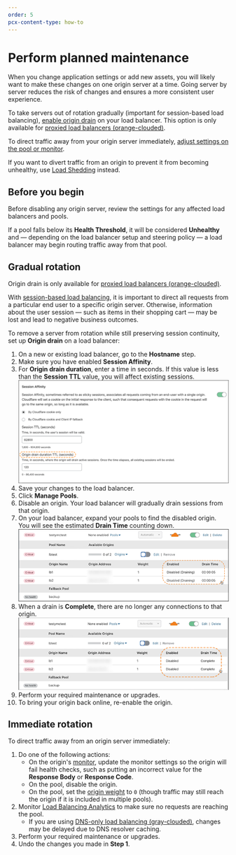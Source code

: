 ```yaml
---
order: 5
pcx-content-type: how-to
---
```


# Perform planned maintenance

When you change application settings or add new assets, you will likely want to make these changes on one origin server at a time. Going server by server reduces the risk of changes and ensures a more consistent user experience.

To take servers out of rotation gradually (important for session-based load balancing), [enable origin drain](#gradual-rotation) on your load balancer. This option is only available for [proxied load balancers (orange-clouded)](/understand-basics/proxy-modes).

To direct traffic away from your origin server immediately, [adjust settings on the pool or monitor](#immediate-rotation).

<Aside type="note">

If you want to divert traffic from an origin to prevent it from becoming unhealthy, use [Load Shedding](/additional-options/load-shedding) instead.

</Aside>

## Before you begin

Before disabling any origin server, review the settings for any affected load balancers and pools.

If a pool falls below its **Health Threshold**, it will be considered **Unhealthy** and — depending on the load balancer setup and steering policy — a load balancer may begin routing traffic away from that pool.

## Gradual rotation

<Aside type="note">

Origin drain is only available for [proxied load balancers (orange-clouded)](/understand-basics/proxy-modes).

</Aside>

With [session-based load balancing](/understand-basics/session-affinity), it is important to direct all requests from a particular end user to a specific origin server. Otherwise, information about the user session — such as items in their shopping cart — may be lost and lead to negative business outcomes.

To remove a server from rotation while still preserving session continuity, set up **Origin drain** on a load balancer:

1.  On a new or existing load balancer, go to the **Hostname** step.
2.  Make sure you have enabled **Session Affinity**.
3.  For **Origin drain duration**, enter a time in seconds. If this value is less than the **Session TTL** value, you will affect existing sessions.
    ![Session affinity configuration with origin drain](../static/images/session-affinity-3.png)
4.  Save your changes to the load balancer.
5.  Click **Manage Pools**.
6.  Disable an origin. Your load balancer will gradually drain sessions from that origin.
7.  On your load balancer, expand your pools to find the disabled origin. You will see the estimated **Drain Time** counting down.
    ![Manage Load Balancer table with draining in progress](../static/images/session-affinity-4.png)
8.  When a drain is **Complete**, there are no longer any connections to that origin.
    ![Manage Load Balancer table with draining complete](../static/images/session-affinity-5.png)
9.  Perform your required maintenance or upgrades.
10. To bring your origin back online, re-enable the origin.

## Immediate rotation

To direct traffic away from an origin server immediately:

1.  Do one of the following actions:
    *   On the origin's [monitor](/understand-basics/monitors), update the monitor settings so the origin will fail health checks, such as putting an incorrect value for the **Response Body** or **Response Code**.
    *   On the pool, disable the origin.
    *   On the pool, set the [origin weight](/understand-basics/traffic-steering/origin-level-steering#weights) to `0` (though traffic may still reach the origin if it is included in multiple pools).
2.  Monitor [Load Balancing Analytics](/reference/load-balancing-analytics) to make sure no requests are reaching the pool.
    *   If you are using [DNS-only load balancing (gray-clouded)](/understand-basics/proxy-modes), changes may be delayed due to DNS resolver caching.
3.  Perform your required maintenance or upgrades.
4.  Undo the changes you made in **Step 1**.
